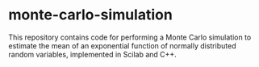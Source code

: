 # monte-carlo-simulation

This repository contains code for performing a Monte Carlo simulation to estimate the mean of an exponential function of normally distributed random variables, implemented in Scilab and C++.
